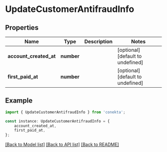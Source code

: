 # UpdateCustomerAntifraudInfo


## Properties

Name | Type | Description | Notes
------------ | ------------- | ------------- | -------------
**account_created_at** | **number** |  | [optional] [default to undefined]
**first_paid_at** | **number** |  | [optional] [default to undefined]

## Example

```typescript
import { UpdateCustomerAntifraudInfo } from 'conekta';

const instance: UpdateCustomerAntifraudInfo = {
    account_created_at,
    first_paid_at,
};
```

[[Back to Model list]](../README.md#documentation-for-models) [[Back to API list]](../README.md#documentation-for-api-endpoints) [[Back to README]](../README.md)
